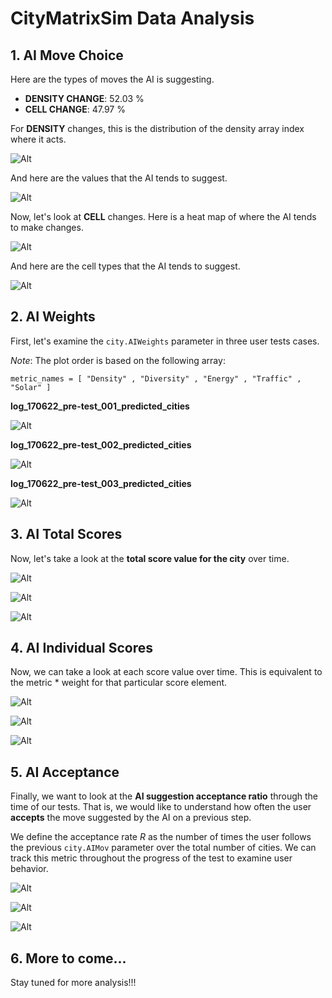 # CityMatrixSim Data Analysis

## 1. AI Move Choice

Here are the types of moves the AI is suggesting.

- **DENSITY CHANGE**: 52.03 %
- **CELL CHANGE**: 47.97 %

For **DENSITY** changes, this is the distribution of the density array index where it acts.

![Alt](data/density_index_hist.png)

And here are the values that the AI tends to suggest.

![Alt](data/density_value_hist.png)

Now, let's look at **CELL** changes. Here is a heat map of where the AI tends to make changes.

![Alt](data/ai_change_loc_heatmap.png)

And here are the cell types that the AI tends to suggest.

![Alt](data/ai_change_cell_types_hist.png)

## 2. AI Weights

First, let's examine the `city.AIWeights` parameter in three user tests cases.

*Note*: The plot order is based on the following array:

```
metric_names = [ "Density" , "Diversity" , "Energy" , "Traffic" , "Solar" ]
```

**log\_170622\_pre-test\_001\_predicted\_cities**

![Alt](data/log_170622_pre-test_001_predicted_cities_ai_weights.png)

**log\_170622\_pre-test\_002\_predicted\_cities**

![Alt](data/log_170622_pre-test_002_predicted_cities_ai_weights.png)

**log\_170622\_pre-test\_003\_predicted\_cities**

![Alt](data/log_170623_pre-test_003_predicted_cities_ai_weights.png)

## 3. AI Total Scores

Now, let's take a look at the **total score value for the city** over time.

![Alt](data/log_170622_pre-test_001_predicted_cities_total_scores.png)

![Alt](data/log_170622_pre-test_002_predicted_cities_total_scores.png)

![Alt](data/log_170623_pre-test_003_predicted_cities_total_scores.png)

## 4. AI Individual Scores

Now, we can take a look at each score value over time. This is equivalent to the metric * weight for that particular score element.

![Alt](data/log_170622_pre-test_001_predicted_cities_each_score.png)

![Alt](data/log_170622_pre-test_002_predicted_cities_each_score.png)

![Alt](data/log_170623_pre-test_003_predicted_cities_each_score.png)

## 5. AI Acceptance

Finally, we want to look at the **AI suggestion acceptance ratio** through the time of our tests. That is, we would like to understand how often the user **accepts** the move suggested by the AI on a previous step.

We define the acceptance rate *R* as the number of times the user follows the previous `city.AIMov` parameter over the total number of cities. We can track this metric throughout the progress of the test to examine user behavior.

![Alt](data/log_170622_pre-test_001_predicted_cities_ai_accept.png)

![Alt](data/log_170622_pre-test_002_predicted_cities_ai_accept.png)

![Alt](data/log_170623_pre-test_003_predicted_cities_ai_accept.png)

## 6. More to come...

Stay tuned for more analysis!!!